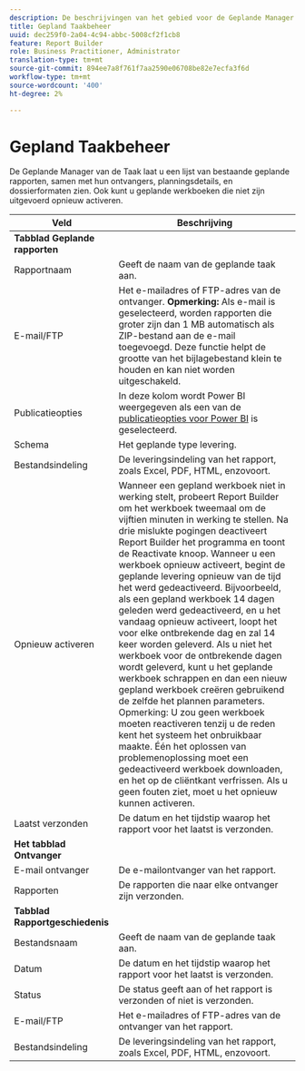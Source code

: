 ```yaml
---
description: De beschrijvingen van het gebied voor de Geplande Manager van de Taak.
title: Gepland Taakbeheer
uuid: dec259f0-2a04-4c94-abbc-5008cf2f1cb8
feature: Report Builder
role: Business Practitioner, Administrator
translation-type: tm+mt
source-git-commit: 894ee7a8f761f7aa2590e06708be82e7ecfa3f6d
workflow-type: tm+mt
source-wordcount: '400'
ht-degree: 2%

---
```



# Gepland Taakbeheer

De Geplande Manager van de Taak laat u een lijst van bestaande geplande rapporten, samen met hun ontvangers, planningsdetails, en dossierformaten zien. Ook kunt u geplande werkboeken die niet zijn uitgevoerd opnieuw activeren.

| Veld | Beschrijving |
| --- | --- |
| **Tabblad Geplande rapporten** |  |
| Rapportnaam | Geeft de naam van de geplande taak aan. |
| E-mail/FTP | Het e-mailadres of FTP-adres van de ontvanger. **Opmerking:** Als e-mail is geselecteerd, worden rapporten die groter zijn dan 1 MB automatisch als ZIP-bestand aan de e-mail toegevoegd. Deze functie helpt de grootte van het bijlagebestand klein te houden en kan niet worden uitgeschakeld. |
| Publicatieopties | In deze kolom wordt Power BI weergegeven als een van de [publicatieopties voor Power BI](https://experienceleague.adobe.com/docs/analytics/analyze/report-builder/publish-powerbi/power-bi.html) is geselecteerd. |
| Schema | Het geplande type levering. |
| Bestandsindeling | De leveringsindeling van het rapport, zoals Excel, PDF, HTML, enzovoort. |
| Opnieuw activeren | Wanneer een gepland werkboek niet in werking stelt, probeert Report Builder om het werkboek tweemaal om de vijftien minuten in werking te stellen. Na drie mislukte pogingen deactiveert Report Builder het programma en toont de Reactivate knoop. Wanneer u een werkboek opnieuw activeert, begint de geplande levering opnieuw van de tijd het werd gedeactiveerd.  Bijvoorbeeld, als een gepland werkboek 14 dagen geleden werd gedeactiveerd, en u het vandaag opnieuw activeert, loopt het voor elke ontbrekende dag en zal 14 keer worden geleverd. Als u niet het werkboek voor de ontbrekende dagen wordt geleverd, kunt u het geplande werkboek schrappen en dan een nieuw gepland werkboek creëren gebruikend de zelfde het plannen parameters.   Opmerking:  U zou geen werkboek moeten reactiveren tenzij u de reden kent het systeem het onbruikbaar maakte. Één het oplossen van problemenoplossing moet een gedeactiveerd werkboek downloaden, en het op de cliëntkant verfrissen. Als u geen fouten ziet, moet u het opnieuw kunnen activeren. |
| Laatst verzonden | De datum en het tijdstip waarop het rapport voor het laatst is verzonden. |
| **Het tabblad Ontvanger** |  |
| E-mail ontvanger | De e-mailontvanger van het rapport. |
| Rapporten | De rapporten die naar elke ontvanger zijn verzonden. |
| **Tabblad Rapportgeschiedenis** |  |
| Bestandsnaam | Geeft de naam van de geplande taak aan. |
| Datum | De datum en het tijdstip waarop het rapport voor het laatst is verzonden. |
| Status | De status geeft aan of het rapport is verzonden of niet is verzonden. |
| E-mail/FTP | Het e-mailadres of FTP-adres van de ontvanger van het rapport. |
| Bestandsindeling | De leveringsindeling van het rapport, zoals Excel, PDF, HTML, enzovoort. |


